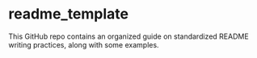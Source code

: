 # readme_template
This GitHub repo contains an organized guide on standardized README writing practices, along with some examples.
